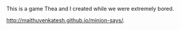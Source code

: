 This is a game Thea and I created while we were extremely bored.

http://maithuvenkatesh.github.io/minion-says/.
